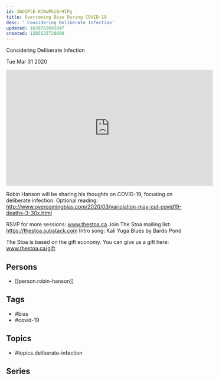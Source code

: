 ```yaml
---
id: 3WdQPlE-KCWwPkzBrHIPg
title: Overcoming Bias During COVID-19
desc: ' Considering Deliberate Infection'
updated: 1639762693847
created: 1585625728000
---
```



 Considering Deliberate Infection

Tue Mar 31 2020

<iframe width="560" height="315" src="https://www.youtube.com/embed/97EFRsWadYk" title="Overcoming Bias During COVID-19: Considering Deliberate Infection w/ Robin Hanson" frameborder="0" allow="accelerometer; autoplay; clipboard-write; encrypted-media; gyroscope; picture-in-picture" allowfullscreen ></iframe>

Robin Hanson will be sharing his thoughts on COVID-19, focusing on deliberate infection. Optional reading: http://www.overcomingbias.com/2020/03/variolation-may-cut-covid19-deaths-3-30x.html

RSVP for more sessions: www.thestoa.ca
Join The Stoa mailing list: https://thestoa.substack.com
Intro song: Kali Yuga Blues by Bardo Pond

The Stoa is based on the gift economy. You can give us a gift here: www.thestoa.ca/gift

## Persons

- [[person.robin-hanson]]

## Tags

- #bias
- #covid-19

## Topics

- #topics.deliberate-infection

## Series



